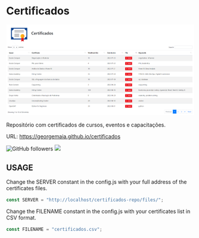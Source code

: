 # Certificados

<a href="https://georgemaia.github.io/certificados" target="_blank">
    <img src="./images/visual.png">
</a>

Repositório com certificados de cursos, eventos e capacitações.

URL: https://georgemaia.github.io/certificados

![GitHub followers](https://img.shields.io/github/followers/georgemaia?style=social)
<a href="https://www.linkedin.com/in/georgemaia/">
    <img src="https://img.shields.io/badge/-LinkedIn-blue?style=flat-square&logo=Linkedin&logoColor=white&link=https://www.linkedin.com/in/georgemaia/">
</a>

## USAGE

Change the SERVER constant in the config.js with your full address of the certificates files.

```javascript
const SERVER = "http://localhost/certificados-repo/files/"; 
```

Change the FILENAME constant in the config.js with your certificates list in CSV format.

```javascript
const FILENAME = "certificados.csv"; 
```